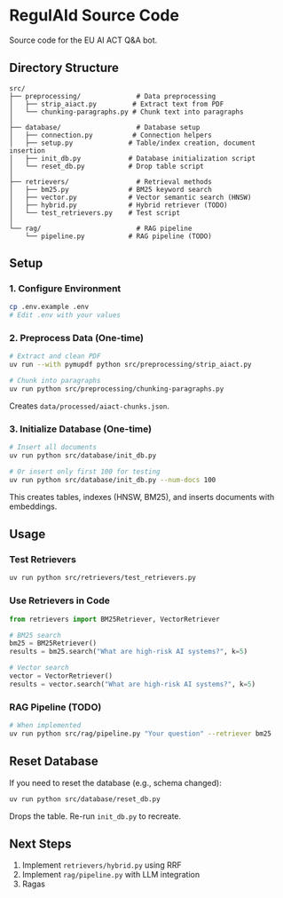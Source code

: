 # RegulAId Source Code

Source code for the EU AI ACT Q&A bot.

## Directory Structure

```
src/
├── preprocessing/              # Data preprocessing
│   ├── strip_aiact.py         # Extract text from PDF
│   └── chunking-paragraphs.py # Chunk text into paragraphs
│
├── database/                   # Database setup
│   ├── connection.py          # Connection helpers
│   ├── setup.py              # Table/index creation, document insertion
│   ├── init_db.py            # Database initialization script
│   └── reset_db.py           # Drop table script
│
├── retrievers/                 # Retrieval methods
│   ├── bm25.py               # BM25 keyword search
│   ├── vector.py             # Vector semantic search (HNSW)
│   ├── hybrid.py             # Hybrid retriever (TODO)
│   └── test_retrievers.py    # Test script
│
└── rag/                        # RAG pipeline
    └── pipeline.py           # RAG pipeline (TODO)
```

## Setup

### 1. Configure Environment

```bash
cp .env.example .env
# Edit .env with your values
```

### 2. Preprocess Data (One-time)

```bash
# Extract and clean PDF
uv run --with pymupdf python src/preprocessing/strip_aiact.py

# Chunk into paragraphs
uv run python src/preprocessing/chunking-paragraphs.py
```

Creates `data/processed/aiact-chunks.json`.

### 3. Initialize Database (One-time)

```bash
# Insert all documents
uv run python src/database/init_db.py

# Or insert only first 100 for testing
uv run python src/database/init_db.py --num-docs 100
```

This creates tables, indexes (HNSW, BM25), and inserts documents with embeddings.

## Usage

### Test Retrievers

```bash
uv run python src/retrievers/test_retrievers.py
```

### Use Retrievers in Code

```python
from retrievers import BM25Retriever, VectorRetriever

# BM25 search
bm25 = BM25Retriever()
results = bm25.search("What are high-risk AI systems?", k=5)

# Vector search
vector = VectorRetriever()
results = vector.search("What are high-risk AI systems?", k=5)
```

### RAG Pipeline (TODO)

```bash
# When implemented
uv run python src/rag/pipeline.py "Your question" --retriever bm25
```

## Reset Database

If you need to reset the database (e.g., schema changed):

```bash
uv run python src/database/reset_db.py
```

Drops the table. Re-run `init_db.py` to recreate.

## Next Steps

1. Implement `retrievers/hybrid.py` using RRF
2. Implement `rag/pipeline.py` with LLM integration
3. Ragas
